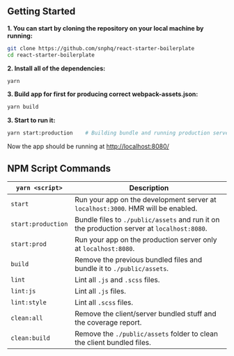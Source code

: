 ## Getting Started

**1. You can start by cloning the repository on your local machine by running:**

```bash
git clone https://github.com/snphq/react-starter-boilerplate
cd react-starter-boilerplate
```

**2. Install all of the dependencies:**

```bash
yarn
```

**3. Build app for first for producing correct webpack-assets.json:**

```bash
yarn build
```

**3. Start to run it:**

```bash
yarn start:production    # Building bundle and running production server
```

Now the app should be running at [http://localhost:8080/](http://localhost:8080/)


## NPM Script Commands

`yarn <script>`|Description
------------------|-----------
`start`|Run your app on the development server at `localhost:3000`. HMR will be enabled.
`start:production`|Bundle files to `./public/assets` and run it on the production server at `localhost:8080`.
`start:prod`|Run your app on the production server only at `localhost:8080`.
`build`|Remove the previous bundled files and bundle it to `./public/assets`.
`lint`|Lint all `.js` and `.scss` files.
`lint:js`|Lint all `.js` files.
`lint:style`|Lint all `.scss` files.
`clean:all`|Remove the client/server bundled stuff and the coverage report.
`clean:build`|Remove the `./public/assets` folder to clean the client bundled files.
